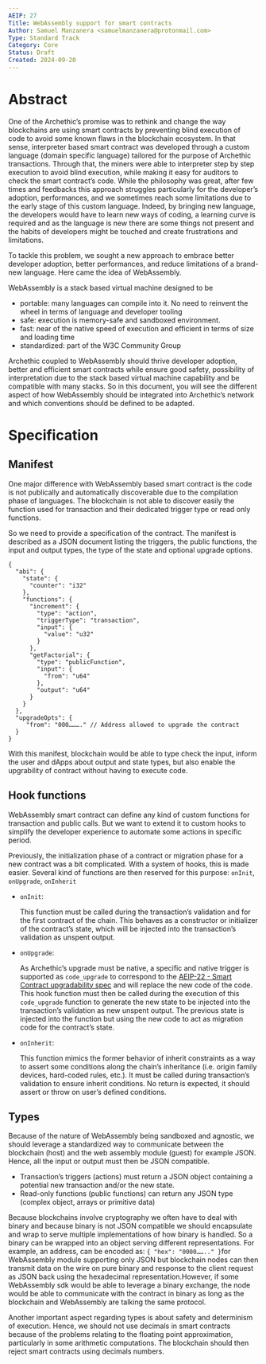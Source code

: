 ```yaml
---
AEIP: 27
Title: WebAssembly support for smart contracts
Author: Samuel Manzanera <samuelmanzanera@protonmail.com>
Type: Standard Track
Category: Core
Status: Draft
Created: 2024-09-20
---
```


# Abstract

One of the Archethic’s promise was to rethink and change the way blockchains are using smart contracts by preventing blind execution of code to avoid some known flaws in the blockchain ecosystem.
In that sense, interpreter based smart contract was developed through a custom language (domain specific language) tailored for the purpose of Archethic transactions.
Through that, the miners were able to interpreter step by step execution to avoid blind execution, while making it easy for auditors to check the smart contract’s code.
While the philosophy was great, after few times and feedbacks this approach struggles particularly for the developer’s adoption, performances, and we sometimes reach some limitations due to the early stage of this custom language.
Indeed, by bringing new language, the developers would have to learn new ways of coding, a learning curve is required and as the language is new there are some things not present and the habits of developers might be touched and create frustrations and limitations.

To tackle this problem, we sought a new approach to embrace better developer adoption, better performances, and reduce limitations of a brand-new language.
Here came the idea of WebAssembly.

WebAssembly is a stack based virtual machine designed to be 
- portable: many languages can compile into it. No need to reinvent the wheel in terms of language and developer tooling
- safe: execution is memory-safe and sandboxed environment. 
- fast: near of the native speed of execution and efficient in terms of size and loading time
- standardized: part of the W3C Community Group

Archethic coupled to WebAssembly should thrive developer adoption, better and efficient smart contracts while ensure good safety, possibility of interpretation due to the stack based virtual machine capability and be compatible with many stacks.
So in this document, you will see the different aspect of how WebAssembly should be integrated into Archethic’s network and which conventions should be defined to be adapted.

# Specification

## Manifest

One major difference with WebAssembly based smart contract is the code is not publically and automatically discoverable due to the compilation phase of languages.
The blockchain is not able to discover easily the function used for transaction and their dedicated trigger type or read only functions.

So we need to provide a specification of the contract.
The manifest is described as a JSON document listing the triggers, the public functions, the input and output types, the type of the state and optional upgrade options.

```jsonc
{
  "abi": {
    "state": {
      "counter": "i32"
    },
    "functions": {
      "increment": {
        "type": "action",
        "triggerType": "transaction",
        "input": {
          "value": "u32"
        }
      },
      "getFactorial": {
        "type": "publicFunction",
        "input": {
          "from": "u64"
        },
        "output": "u64"
      }
    }
  },
  "upgradeOpts": {
     "from": "000………." // Address allowed to upgrade the contract
  } 
}
```

With this manifest, blockchain would be able to type check the input, inform the user and dApps about output and state types, but also enable the upgrability of contract without having to execute code.

## Hook functions

WebAssembly smart contract can define any kind of custom functions for transaction and public calls.
But we want to extend it to custom hooks to simplify the developer experience to automate some actions in specific period.

Previously, the initialization phase of a contract or migration phase for a new contract was a bit complicated. With a system of hooks, this is made easier. Several kind of functions are then reserved for this purpose: `onInit`, `onUpgrade`, `onInherit`

- `onInit`: 

    This function must be called during the transaction’s validation and for the first contract of the chain.
    This behaves as a constructor or initializer of the contract’s state, which will be injected into the transaction’s validation as unspent output.
    

- `onUpgrade`: 

    As Archethic’s upgrade must be native, a specific and native trigger is supported as `code_upgrade` to correspond to the [AEIP-22 - Smart Contract upgradability spec](./AEIP-22.md) and will replace the new code of the code.
    This hook function must then be called during the execution of this `code_upgrade` function to generate the new state to be injected into the transaction’s validation as new unspent output.
    The previous state is injected into the function but using the new code to act as migration code for the contract’s state.

- `onInherit`:  

    This function mimics the former behavior of inherit constraints as a way to assert some conditions along the chain’s inheritance (i.e. origin family devices, hard-coded rules, etc.).
    It must be called during transaction’s validation to ensure inherit conditions.
    No return is expected, it should assert or throw on user’s defined conditions.


## Types

Because of the nature of WebAssembly being sandboxed and agnostic, we should leverage a standardized way to communicate between the blockchain (host) and the web assembly module (guest) for example JSON.
Hence, all the input or output must then be JSON compatible.
- Transaction’s triggers (actions) must return a JSON object containing a potential new transaction and/or the new state.
- Read-only functions (public functions) can return any JSON type (complex object, arrays or primitive data)

Because blockchains involve cryptography we often have to deal with binary and because binary is not JSON compatible we should encapsulate and wrap to serve multiple implementations of how binary is handled.
So a binary can be wrapped into an object serving different representations.
For example, an address, can be encoded as: `{ "hex": "0000…….." }`for WebAssembly module supporting only JSON but blockchain nodes can then transmit data on the wire on pure binary and response to the client request as JSON back using the hexadecimal representation.However, if some WebAssembly sdk would be able to leverage a binary exchange, the node would be able to communicate with the contract in binary as long as the blockchain and WebAssembly are talking the same protocol.

Another important aspect regarding types is about safety and determinism of execution. 
Hence, we should not use decimals in smart contracts because of the problems relating to the floating point approximation, particularly in some arithmetic computations.
The blockchain should then reject smart contracts using decimals numbers.